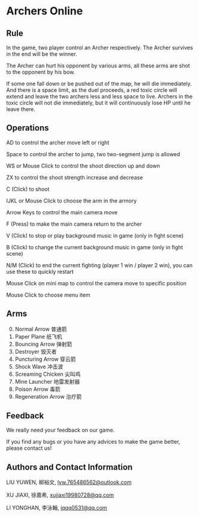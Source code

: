 # Archers Online

## Rule ##

In the game, two player control an Archer respectively. The Archer survives in the end will be the winner.

The Archer can hurt his opponent by various arms, all these arms are shot to the opponent by his bow.

If some one fall down or be pushed out of the map, he will die immediately. And there is a space limit, as the duel proceeds, a red toxic circle will extend and leave the two archers less and less space to live. Archers in the toxic circle will not die immediately, but it will continuously lose HP until he leave there.

## Operations ##

AD to control the archer move left or right

Space to control the archer to jump, two two-segment jump is allowed

WS or Mouse Click to control the shoot direction up and down

ZX to control the shoot strength increase and decrease

C (Click) to shoot

IJKL or Mouse Click to choose the arm in the armory

Arrow Keys to control the main camera move

F (Press) to make the main camera return to the archer

V (Click) to stop or play background music in game (only in fight scene)

B (Click) to change the current background music in game (only in fight scene)

N/M (Click) to end the current fighting (player 1 win / player 2 win), you can use these to quickly restart

Mouse Click on mini map to control the camera move to specific position

Mouse Click to choose menu item

## Arms ##

0. Normal Arrow 普通箭
1. Paper Plane 纸飞机
2. Bouncing Arrow 弹射箭
3. Destroyer 毁灭者
4. Puncturing Arrow 穿云箭
5. Shock Wave 冲击波
6. Screaming Chicken 尖叫鸡
7. Mine Launcher 地雷发射器
8. Poison Arrow 毒箭
9. Regeneration Arrow 治疗箭

## Feedback ##

We really need your feedback on our game.

If you find any bugs or you have any advices to make the game better, please contact us!

## Authors and Contact Information ##

LIU YUWEN, 柳裕文, lyw.765486562@outlook.com

XU JIAXI, 徐嘉希, xujiaxi19980728@qq.com 

LI YONGHAN, 李泳翰, iqqq0531@qq.com 